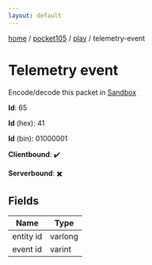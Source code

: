 ```yaml
---
layout: default
---
```


[home](/)  /  [pocket105](/protocol/pocket105)  /  [play](/protocol/pocket105/play)  /  telemetry-event

# Telemetry event

Encode/decode this packet in [Sandbox](../../../sandbox/pocket105#Play.TelemetryEvent)

**Id**: 65

**Id** (hex): 41

**Id** (bin): 01000001

**Clientbound**: ✔️

**Serverbound**: ✖️

## Fields

Name | Type
---|---
entity id | varlong
event id | varint
